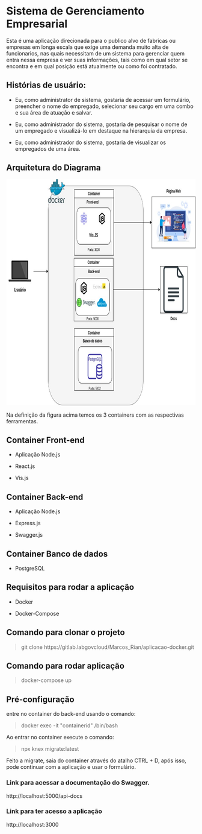 <h1>Sistema de Gerenciamento Empresarial</h1>

<p>Esta é uma aplicação direcionada para o publico alvo de fabricas ou empresas em longa escala que exige uma demanda muito alta de funcionarios, nas quais necessitam de um sistema para gerenciar quem entra nessa empresa e ver suas informações, tais como em qual setor se encontra e em qual posição está atualmente ou como foi contratado.</p>

<h2> Histórias de usuário: </h2>

<ul>
    <li>
        <p>
           Eu, como administrator de sistema, gostaria de acessar um formulário, preencher o nome do empregado, selecionar seu cargo em uma combo e sua área de atuação e salvar.
        </p>
    </li>
    <li>
        <p>
            Eu, como administrador do sistema, gostaria de pesquisar o nome de um empregado e visualizá-lo em destaque na hierarquia da empresa.
        </p>
    </li>
    <li>
        <p>
            Eu, como administrador do sistema, gostaria de visualizar os empregados de uma área.
        </p>
    </li>
</ul>
<h2>Arquitetura do Diagrama</h2>
<div style="text-align:center;">
  <img src="./diagrams/APP-Diagram.jpg" alt="..." width="800" height="600">
</div>

<p>Na definição da figura acima temos os 3 containers com as respectivas ferramentas.</p>
<h2>Container Front-end</h2>
<ul>
    <li><p>Aplicação Node.js</p></li>
    <li><p>React.js</p></li>
    <li><p>Vis.js</p></li>
</ul>
<h2>Container Back-end</h2>
<ul>
    <li><p>Aplicação Node.js</p></li>
    <li><p>Express.js</p></li>
    <li><p>Swagger.js</p></li>
</ul>
<h2>Container Banco de dados</h2>
<ul>
    <li><p>PostgreSQL</p></li>
</ul>


<h2> Requisitos para rodar a aplicação </h2>
<ul>
    <li> <p> Docker </p> </li>
    <li> <p> Docker-Compose </p> </li>

</ul>

<h2>Comando para clonar o projeto</h2>
<blockquote> git clone https://gitlab.labgovcloud/Marcos_Rian/aplicacao-docker.git </blockquote>

<h2>Comando para rodar aplicação</h2>
<blockquote> docker-compose up </blockquote>

<h2>Pré-configuração</h2>
<p>entre no container do back-end usando o comando:</p>
<blockquote>docker exec -it "containerid" /bin/bash</blockquote>

<p>Ao entrar no container execute o comando:</p>
<blockquote>npx knex migrate:latest</blockquote>

<p>Feito a migrate, saia do container através do atalho CTRL + D, após isso, pode continuar com a aplicação e usar o formulário.</p>


<h3> Link para acessar a documentação do Swagger.</h3>
http://localhost:5000/api-docs

<h3> Link para ter acesso a aplicação</h3>
http://localhost:3000

